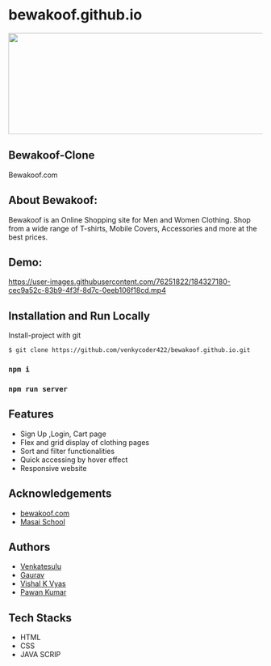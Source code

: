 # bewakoof.github.io

<img src="https://images.bewakoof.com/web/ic-desktop-normal-bwkf-logo.svg" width="600" height="200">


## Bewakoof-Clone

Bewakoof.com

## About Bewakoof:
Bewakoof is an Online Shopping site for Men and Women Clothing. Shop from a wide range of T-shirts, Mobile Covers, Accessories and more at the best prices.

## Demo:

https://user-images.githubusercontent.com/76251822/184327180-cec9a52c-83b9-4f3f-8d7c-0eeb106f18cd.mp4

## Installation and Run Locally
Install-project with git
```
$ git clone https://github.com/venkycoder422/bewakoof.github.io.git
```
### `npm i`

### `npm run server`

## Features
- Sign Up ,Login, Cart page
- Flex and grid display of clothing pages
- Sort and filter functionalities
- Quick accessing by hover effect
- Responsive website

## Acknowledgements
- [bewakoof.com](https://www.bewakoof.com/)
- [Masai School](https://www.masaischool.com/)

## Authors

- [Venkatesulu](https://github.com/venkycoder422)
- [Gaurav](https://github.com/gauravsft)
- [Vishal K Vyas](https://github.com/vkvyass)
- [Pawan Kumar](https://github.com/pawangithub752000)
## Tech Stacks
- HTML
- CSS
- JAVA SCRIP
